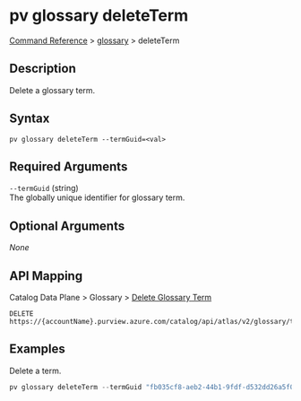 # pv glossary deleteTerm
[Command Reference](../../../README.md#command-reference) > [glossary](./main.md) > deleteTerm

## Description
Delete a glossary term.

## Syntax
```
pv glossary deleteTerm --termGuid=<val>
```

## Required Arguments
`--termGuid` (string)  
The globally unique identifier for glossary term.

## Optional Arguments
*None*

## API Mapping
Catalog Data Plane > Glossary > [Delete Glossary Term](https://docs.microsoft.com/en-us/rest/api/purview/catalogdataplane/glossary/delete-glossary-term)
```
DELETE https://{accountName}.purview.azure.com/catalog/api/atlas/v2/glossary/term/{termGuid}
```

## Examples
Delete a term.
```powershell
pv glossary deleteTerm --termGuid "fb035cf8-aeb2-44b1-9fdf-d532dd26a5f0"
```